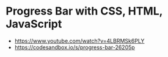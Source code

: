 # Progress Bar with CSS, HTML, JavaScript

* <https://www.youtube.com/watch?v=4LBRMSk6PLY>
* <https://codesandbox.io/s/progress-bar-26205p>
